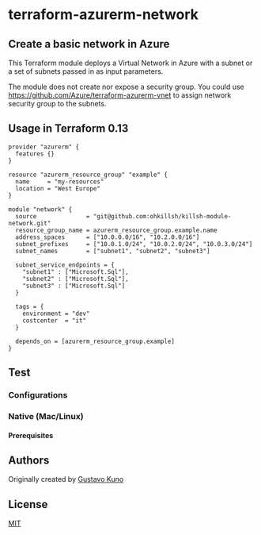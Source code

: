 # terraform-azurerm-network

## Create a basic network in Azure

This Terraform module deploys a Virtual Network in Azure with a subnet or a set of subnets passed in as input parameters.

The module does not create nor expose a security group. You could use https://github.com/Azure/terraform-azurerm-vnet to assign network security group to the subnets.

## Usage in Terraform 0.13

```hcl
provider "azurerm" {
  features {}
}

resource "azurerm_resource_group" "example" {
  name     = "my-resources"
  location = "West Europe"
}

module "network" {
  source              = "git@github.com:ohkillsh/killsh-module-network.git"
  resource_group_name = azurerm_resource_group.example.name
  address_spaces      = ["10.0.0.0/16", "10.2.0.0/16"]
  subnet_prefixes     = ["10.0.1.0/24", "10.0.2.0/24", "10.0.3.0/24"]
  subnet_names        = ["subnet1", "subnet2", "subnet3"]

  subnet_service_endpoints = {
    "subnet1" : ["Microsoft.Sql"], 
    "subnet2" : ["Microsoft.Sql"],
    "subnet3" : ["Microsoft.Sql"]
  }

  tags = {
    environment = "dev"
    costcenter  = "it"
  }

  depends_on = [azurerm_resource_group.example]
}
```

## Test

### Configurations

### Native (Mac/Linux)

#### Prerequisites

## Authors

Originally created by [Gustavo Kuno](https://github.com/Gustavmk)

## License

[MIT](LICENSE)
